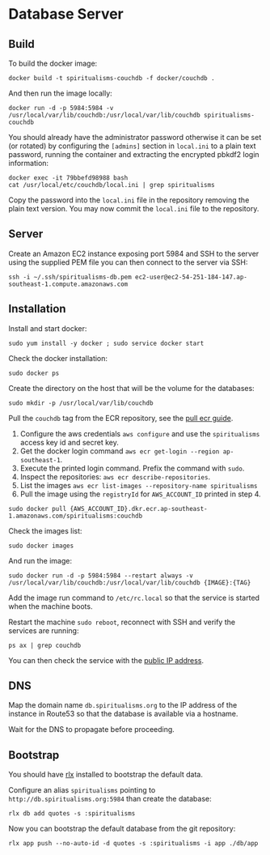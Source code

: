 # Database Server

## Build

To build the docker image:

```
docker build -t spiritualisms-couchdb -f docker/couchdb .
```

And then run the image locally:

```
docker run -d -p 5984:5984 -v /usr/local/var/lib/couchdb:/usr/local/var/lib/couchdb spiritualisms-couchdb
```

You should already have the administrator password otherwise it can be set (or rotated) by configuring the `[admins]` section in `local.ini` to a plain text password, running the container and extracting the encrypted pbkdf2 login information:

```
docker exec -it 79bbefd98988 bash
cat /usr/local/etc/couchdb/local.ini | grep spiritualisms
```

Copy the password into the `local.ini` file in the repository removing the plain text version. You may now commit the `local.ini` file to the repository.

## Server

Create an Amazon EC2 instance exposing port 5984 and SSH to the server using the supplied PEM file you can then connect to the server via SSH:

```
ssh -i ~/.ssh/spiritualisms-db.pem ec2-user@ec2-54-251-184-147.ap-southeast-1.compute.amazonaws.com
```

## Installation

Install and start docker:

```
sudo yum install -y docker ; sudo service docker start
```

Check the docker installation:

```
sudo docker ps
```

Create the directory on the host that will be the volume for the databases:

```
sudo mkdir -p /usr/local/var/lib/couchdb
```

Pull the `couchdb` tag from the ECR repository, see the [pull ecr guide](http://docs.aws.amazon.com/AmazonECR/latest/userguide/docker-pull-ecr-image.html).

1. Configure the aws credentials `aws configure` and use the `spiritualisms` access key id and secret key.
2. Get the docker login command `aws ecr get-login --region ap-southeast-1`.
3. Execute the printed login command. Prefix the command with `sudo`.
4. Inspect the repositories: `aws ecr describe-repositories`.
5. List the images `aws ecr list-images --repository-name spiritualisms`
6. Pull the image using the `registryId` for `AWS_ACCOUNT_ID` printed in step 4.

```
sudo docker pull {AWS_ACCOUNT_ID}.dkr.ecr.ap-southeast-1.amazonaws.com/spiritualisms:couchdb
```

Check the images list:

```
sudo docker images
```

And run the image:

```
sudo docker run -d -p 5984:5984 --restart always -v /usr/local/var/lib/couchdb:/usr/local/var/lib/couchdb {IMAGE}:{TAG}
```

Add the image run command to `/etc/rc.local` so that the service is started when the machine boots.

Restart the machine `sudo reboot`, reconnect with SSH and verify the services are running:

```
ps ax | grep couchdb
```


You can then check the service with the [public IP address](http://54.251.184.147:5984/).

## DNS

Map the domain name `db.spiritualisms.org` to the IP address of the instance in Route53 so that the database is available via a hostname.

Wait for the DNS to propagate before proceeding.

## Bootstrap

You should have [rlx][] installed to bootstrap the default data.

Configure an alias `spiritualisms` pointing to `http://db.spiritualisms.org:5984` than create the database:

```
rlx db add quotes -s :spiritualisms
```

Now you can bootstrap the default database from the git repository:

```
rlx app push --no-auto-id -d quotes -s :spiritualisms -i app ./db/app
```

[rlx]: https://github.com/tmpfs/rlx
